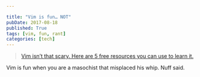 ```yaml
---

title: "Vim is fun… NOT"
pubDate: 2017-08-18
published: True
tags: [vim, fun, rant]
categories: [tech]
---
```


> [Vim isn’t that scary. Here are 5 free resources you can use to learn it.](https://medium.freecodecamp.org/vim-isnt-that-scary-here-are-5-free-resources-you-can-use-to-learn-it-ab78f5726f8d)

Vim is fun when you are a masochist that misplaced his whip. Nuff said.
